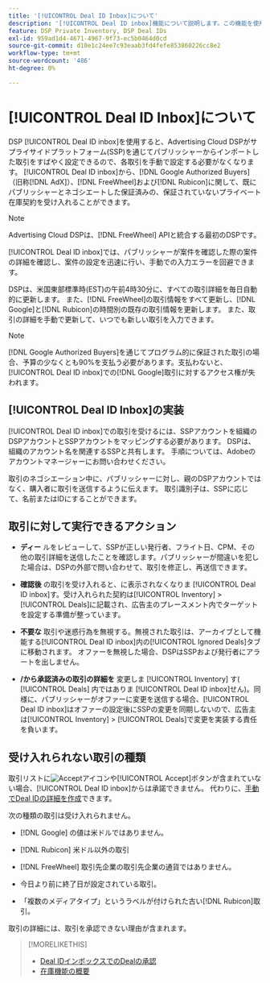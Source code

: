 ```yaml
---
title: '[!UICONTROL Deal ID Inbox]について'
description: '[!UICONTROL Deal ID inbox]機能について説明します。この機能を使用すると、 [!DNL Google Authorized Buyers], [!DNL FreeWheel], and [!DNL Rubicon]上で既にネゴシエート済みの非公開取引を受け入れることができます。'
feature: DSP Private Inventory, DSP Deal IDs
exl-id: 959ad1d4-4671-4967-9f73-ec5b0464d0cd
source-git-commit: d10e1c24ee7c93eaab3fd4fefe853860226cc8e2
workflow-type: tm+mt
source-wordcount: '486'
ht-degree: 0%

---
```


# [!UICONTROL Deal ID Inbox]について

DSP [!UICONTROL Deal ID inbox]を使用すると、Advertising Cloud DSPがサプライサイドプラットフォーム(SSP)を通じてパブリッシャーからインポートした取引をすばやく設定できるので、各取引を手動で設定する必要がなくなります。 [!UICONTROL Deal ID inbox]から、[!DNL Google Authorized Buyers]（旧称[!DNL AdX]）、[!DNL FreeWheel]および[!DNL Rubicon]に関して、既にパブリッシャーとネゴシエートした保証済みの、保証されていないプライベート在庫契約を受け入れることができます。

>[!NOTE]
>
>Advertising Cloud DSPは、[!DNL FreeWheel] APIと統合する最初のDSPです。

[!UICONTROL Deal ID inbox]では、パブリッシャーが案件を確認した際の案件の詳細を確認し、案件の設定を迅速に行い、手動での入力エラーを回避できます。

DSPは、米国東部標準時(EST)の午前4時30分に、すべての取引詳細を毎日自動的に更新します。 また、[!DNL FreeWheel]の取引情報をすべて更新し、[!DNL Google]と[!DNL Rubicon]の時間別の既存の取引情報を更新します。 また、取引の詳細を手動で更新して、いつでも新しい取引を入力できます。

<!-- MC: I'm not sure where I got the following. Is this currently true? -->
>[!NOTE]
>
>[!DNL Google Authorized Buyers]を通じてプログラム的に保証された取引の場合、予算の少なくとも90%を支払う必要があります。支払わないと、[!UICONTROL Deal ID inbox]での[!DNL Google]取引に対するアクセス権が失われます。

## [!UICONTROL Deal ID Inbox]の実装

[!UICONTROL Deal ID inbox]での取引を受けるには、SSPアカウントを組織のDSPアカウントとSSPアカウントをマッピングする必要があります。 DSPは、組織のアカウント名を関連するSSPと共有します。 手順については、Adobeのアカウントマネージャーにお問い合わせください。

取引のネゴシエーション中に、パブリッシャーに対し、親のDSPアカウントではなく、購入者に取引を送信するように伝えます。 取引識別子は、SSPに応じて、名前またはIDにすることができます。

## 取引に対して実行できるアクション

* **ディー** ルをレビューして、SSPが正しい発行者、フライト日、CPM、その他の取引詳細を送信したことを確認します。パブリッシャーが間違いを犯した場合は、DSPの外部で問い合わせて、取引を修正し、再送信できます。

* **確認後** の取引を受け入れると、に表示されなくなりま [!UICONTROL Deal ID inbox]す。受け入れられた契約は[!UICONTROL Inventory] > [!UICONTROL Deals]に記載され、広告主のプレースメント内でターゲットを設定する準備が整っています。

* **不要な** 取引や迷惑行為を無視する。無視された取引は、アーカイブとして機能する[!UICONTROL Deal ID inbox]内の[!UICONTROL Ignored Deals]タブに移動されます。 オファーを無視した場合、DSPはSSPおよび発行者にアラートを出しません。

* **/から承認済みの取引の詳細を** 変更しま [!UICONTROL Inventory] す( [!UICONTROL Deals] 内ではありま [!UICONTROL Deal ID inbox]せん)。同様に、パブリッシャーがオファーに変更を送信する場合、[!UICONTROL Deal ID inbox]はオファーの設定後にSSPの変更を同期しないので、広告主は[!UICONTROL Inventory] > [!UICONTROL Deals]で変更を実装する責任を負います。

## 受け入れられない取引の種類

取引リストに![Accept](/help/dsp/assets/accept.png)アイコンや[!UICONTROL Accept]ボタンが含まれていない場合、[!UICONTROL Deal ID inbox]からは承諾できません。 代わりに、[手動でDeal IDの詳細を作成](/help/dsp/inventory/deal-id-create.md)できます。

次の種類の取引は受け入れられません。

* [!DNL Google] の値は米ドルではありません。

* [!DNL Rubicon] 米ドル以外の取引

* [!DNL FreeWheel] 取引先企業の取引先企業の通貨ではありません。

* 今日より前に終了日が設定されている取引。

* 「複数のメディアタイプ」というラベルが付けられた古い[!DNL Rubicon]取引。

取引の詳細には、取引を承認できない理由が含まれます。

>[!MORELIKETHIS]
>
>* [Deal IDインボックスでのDealの承認](deal-id-inbox-accept.md)
>* [在庫機能の概要](inventory-overview.md)


